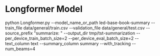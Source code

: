 # Longformer Model


python Longformer.py    --model_name_or_path led-base-book-summary    --train_file data/general/train.csv    --validation_file data/general/test.csv    --source_prefix "summarize: "    --output_dir tmp/tst-summarization --per_device_train_batch_size=2    --per_device_eval_batch_size=2    --text_column text    --summary_column summary    --with_tracking    --num_beams=4   
